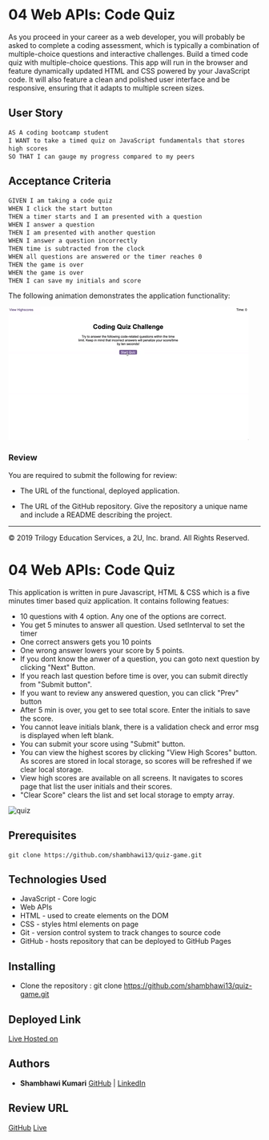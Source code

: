 # 04 Web APIs: Code Quiz

As you proceed in your career as a web developer, you will probably be asked to complete a coding assessment, which is typically a combination of multiple-choice questions and interactive challenges. Build a timed code quiz with multiple-choice questions. This app will run in the browser and feature dynamically updated HTML and CSS powered by your JavaScript code. It will also feature a clean and polished user interface and be responsive, ensuring that it adapts to multiple screen sizes.

## User Story

```
AS A coding bootcamp student
I WANT to take a timed quiz on JavaScript fundamentals that stores high scores
SO THAT I can gauge my progress compared to my peers
```

## Acceptance Criteria

```
GIVEN I am taking a code quiz
WHEN I click the start button
THEN a timer starts and I am presented with a question
WHEN I answer a question
THEN I am presented with another question
WHEN I answer a question incorrectly
THEN time is subtracted from the clock
WHEN all questions are answered or the timer reaches 0
THEN the game is over
WHEN the game is over
THEN I can save my initials and score
```

The following animation demonstrates the application functionality:

![code quiz](./Assets/04-web-apis-homework-demo.gif)

### Review

You are required to submit the following for review:

* The URL of the functional, deployed application.

* The URL of the GitHub repository. Give the repository a unique name and include a README describing the project.

- - -
© 2019 Trilogy Education Services, a 2U, Inc. brand. All Rights Reserved.



# 04 Web APIs: Code Quiz

This application is written in pure Javascript, HTML & CSS which is a five minutes timer based quiz application. It contains following featues:

- 10 questions with 4 option. Any one of the options are correct.
- You get 5 minutes to answer all question. Used setInterval to set the timer
- One correct answers gets you 10 points
- One wrong answer lowers your score by 5 points.
- If you dont know the anwer of a question, you can goto next question by clicking "Next" Button.
- If you reach last question before time is over, you can submit directly from "Submit button".
- If you want to review any answered question, you can click "Prev" button
- After 5 min is over, you get to see total score. Enter the initials to save the score.
- You cannot leave initials blank, there is a validation check and error msg is displayed when left blank.
- You can submit your score using "Submit" button.
- You can view the highest scores by clicking "View High Scores" button. As scores are stored in local storage, so scores will be refreshed if we clear local storage.
- View high scores are available on all screens. It navigates to scores page that list the user initials and their scores.
- "Clear Score" clears the list and set local storage to empty array.


![quiz](Assets/final.png)


## Prerequisites

```
git clone https://github.com/shambhawi13/quiz-game.git
```

## Technologies Used
- JavaScript - Core logic
- Web APIs
- HTML - used to create elements on the DOM
- CSS - styles html elements on page
- Git - version control system to track changes to source code
- GitHub - hosts repository that can be deployed to GitHub Pages

## Installing

- Clone the repository : git clone https://github.com/shambhawi13/quiz-game.git


## Deployed Link

[Live Hosted on](https://shambhawi13.github.io/quiz-game/)

## Authors

* **Shambhawi Kumari**
 [GitHub](https://github.com/shambhawi13/) | 
 [LinkedIn](https://www.linkedin.com/in/shambhawi-kumari/)


## Review URL

[GitHub](https://github.com/shambhawi13/quiz-game)
[Live](https://shambhawi13.github.io/quiz-game/)



